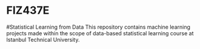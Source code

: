 # FIZ437E
#Statistical Learning from Data
This repository contains machine learning projects made within the scope of data-based statistical learning course at Istanbul Technical University.
